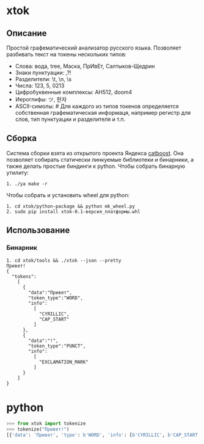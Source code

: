 # xtok
## Описание
Простой графематический анализатор русского языка. Позволяет разбивать текст на токены нескольких типов:
* Слова: вода, tree, Маска, ПрИвЕт, Салтыков-Щедрин
* Знаки пунктуации: ,?!
* Разделители: \t, \n, \s
* Числа: 123, 5, 0213
* Цифробуквенные комплексы: АН512, doom4
* Иероглифы: ツ, 한자
* ASCII-симолы: #
Для каждого из типов токенов определяется собственная графематическая информаця, например регистр для слов, тип пунктуации и разделителя и т.п.

## Сборка
Система сборки взята из открытого проекта Яндекса [catboost](https://github.com/catboost/catboost). Она позволяет собирать статически линкуемые библиотеки и бинарники,
а также делать простые биндинги к python. Чтобы собрать бинарную утилиту:
```
1. ./ya make -r
```
Чтобы собрать и установить wheel для python:
```
1. cd xtok/python-package && python mk_wheel.py
2. sudo pip install xtok-0.1-версия_платформы.whl
```
## Использование
### Бинарник
```
1. cd xtok/tools && ./xtok --json --pretty
Привет!
{
  "tokens":
    [
      {
        "data":"Привет",
        "token_type":"WORD",
        "info":
          [
            "CYRILLIC",
            "CAP_START"
          ]
      },
      {
        "data":"!",
        "token_type":"PUNCT",
        "info":
          [
            "EXCLAMATION_MARK"
          ]
      }
    ]
}
```
# python
```python
>>> from xtok import tokenize
>>> tokenize("Привет!")
[{'data': 'Привет', 'type': b'WORD', 'info': [b'CYRILLIC', b'CAP_START']}, {'data': '!', 'type': b'PUNCT', 'info': [b'EXCLAMATION_MARK']}]
```
